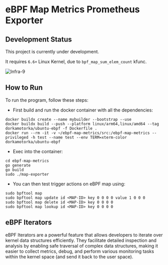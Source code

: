 # eBPF Map Metrics Prometheus Exporter

## Development Status

This project is currently under development.

It requires `6.6+` Linux Kernel, due to `bpf_map_sum_elem_count` kfunc.

![Infra-9](https://github.com/user-attachments/assets/de0a70c1-1fbb-498c-b3de-80c1d1c0bf7b)

## How to Run

To run the program, follow these steps:

- First build and run the docker container with all the dependencies:
```
docker buildx create --name mybuilder --bootstrap --use
docker buildx build --push --platform linux/arm64,linux/amd64 --tag dorkamotorka/ubuntu-ebpf -f Dockerfile .
docker run --rm -it -v ~/ebpf-map-metrics/src:/ebpf-map-metrics --privileged -h test --name test --env TERM=xterm-color dorkamotorka/ubuntu-ebpf
```

- Exec into the container:
```
cd ebpf-map-metrics
go generate
go build
sudo ./map-exporter
```

- You can then test trigger actions on eBPF map using:

```
sudo bpftool map
sudo bpftool map update id <MAP-ID> key 0 0 0 0 value 1 0 0 0
sudo bpftool map delete id <MAP-ID> key 0 0 0 0
sudo bpftool map lookup id <MAP-ID> key 0 0 0 0
```

## eBPF Iterators

eBPF Iterators are a powerful feature that allows developers to iterate over kernel data structures efficiently. 
They facilitate detailed inspection and analysis by enabling safe traversal of complex data structures, 
making it easier to collect metrics, debug, and perform various monitoring tasks within the kernel space (and send it back to the user space).
